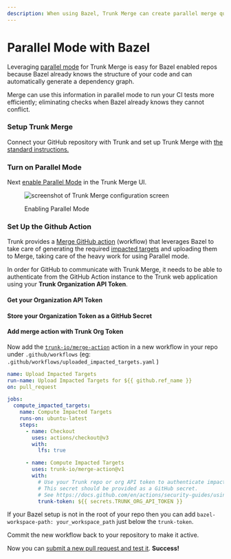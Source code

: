 ```yaml
---
description: When using Bazel, Trunk Merge can create parallel merge queues for your PRs.
---
```


# Parallel Mode with Bazel

Leveraging [parallel mode](../merge.md#single-mode-vs-parallel-mode) for Trunk Merge is easy for Bazel enabled repos because Bazel already knows the structure of your code and can automatically generate a dependency graph.

Merge can use this information in parallel mode to run your CI tests more efficiently; eliminating checks when Bazel already knows they cannot conflict.

### Setup Trunk Merge

Connect your GitHub repository with Trunk and set up Trunk Merge with [the standard instructions.](../set-up-trunk-merge.md)

### Turn on Parallel Mode

Next [enable Parallel Mode](../parallel-mode.md) in the Trunk Merge UI.

<figure><img src="https://682515401-files.gitbook.io/~/files/v0/b/gitbook-x-prod.appspot.com/o/spaces%2F61Ep9MrYBkJa0Yq3zS1s%2Fuploads%2F1CKPbolV5UO0g7elO6fl%2Fimage.png?alt=media&token=69b2ccce-4f8b-4f26-b622-45c6ee13aae3" alt="screenshot of Trunk Merge configuration screen"><figcaption><p>Enabling Parallel Mode</p></figcaption></figure>

### Set Up the Github Action

Trunk provides a [Merge GitHub action](https://github.com/trunk-io/merge-action) (workflow) that leverages Bazel to take care of generating the required [impacted targets](impacted-targets.md) and uploading them to Merge, taking care of the heavy work for using Parallel mode.

In order for GitHub to communicate with Trunk Merge, it needs to be able to authenticate from the GitHub Action instance to the Trunk web application using your **Trunk Organization API Token**.

#### Get your Organization API Token

#### Store your Organization Token as a GitHub Secret

#### Add merge action with Trunk Org Token

Now add the [`trunk-io/merge-action`](https://github.com/trunk-io/merge-action) action in a new workflow in your repo under `.github/workflows` (eg: `.github/workflows/uploaded_impacted_targets.yaml` )

```yaml
name: Upload Impacted Targets
run-name: Upload Impacted Targets for ${{ github.ref_name }}
on: pull_request

jobs:
  compute_impacted_targets:
    name: Compute Impacted Targets
    runs-on: ubuntu-latest
    steps:
      - name: Checkout
        uses: actions/checkout@v3
        with:
          lfs: true

      - name: Compute Impacted Targets
        uses: trunk-io/merge-action@v1
        with:
          # Use your Trunk repo or org API token to authenticate impacted targets uploads.
          # This secret should be provided as a GitHub secret.
          # See https://docs.github.com/en/actions/security-guides/using-secrets-in-github-actions.
          trunk-token: ${{ secrets.TRUNK_ORG_API_TOKEN }}
```

If your Bazel setup is not in the root of your repo then you can add `bazel-workspace-path: your_workspace_path` just below the `trunk-token`.

Commit the new workflow back to your repository to make it active.

Now you can [submit a new pull request and test it](../set-up-trunk-merge.md#submit-pull-requests). **Success!**
